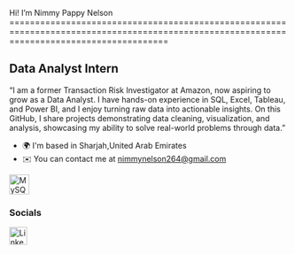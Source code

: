 Hi! I’m Nimmy Pappy Nelson ===========================================================================================================================================

Data Analyst Intern
-------------------

“I am a former Transaction Risk Investigator at Amazon, now aspiring to grow as a Data Analyst. I have hands-on experience in SQL, Excel, Tableau, and Power BI, and I enjoy turning raw data into actionable insights. On this GitHub, I share projects demonstrating data cleaning, visualization, and analysis, showcasing my ability to solve real-world problems through data.”

* 🌍  I'm based in Sharjah,United Arab Emirates
* ✉️  You can contact me at [nimmynelson264@gmail.com](mailto:nimmynelson264@gmail.com)

<p align="left">
<a href="https://www.mysql.com/" target="_blank" rel="noreferrer"><img src="https://raw.githubusercontent.com/danielcranney/readme-generator/main/public/icons/skills/mysql-colored.svg" alt="MySQL" title="MySQL" width="36" height="36" /></a>
</p>

### Socials

<p align="left"> <a href="https://www.linkedin.com/in/nimmynelson2604/" target="_blank" rel="noreferrer"> <picture> <source media="(prefers-color-scheme: dark)" srcset="https://raw.githubusercontent.com/danielcranney/readme-generator/main/public/icons/socials/linkedin-dark.svg" /> <source media="(prefers-color-scheme: light)" srcset="https://raw.githubusercontent.com/danielcranney/readme-generator/main/public/icons/socials/linkedin.svg" /> <img src="https://raw.githubusercontent.com/danielcranney/readme-generator/main/public/icons/socials/linkedin.svg" width="32" height="32" alt="LinkedIn" title="LinkedIn" /> </picture> </a></p>

